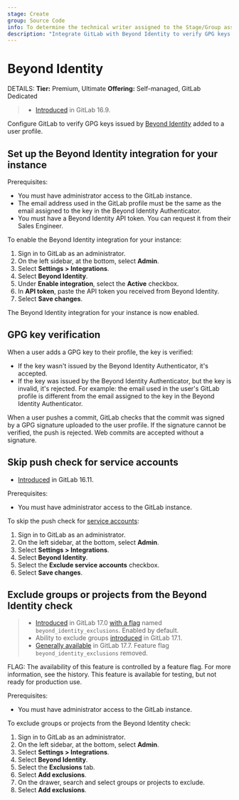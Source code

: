 ```yaml
---
stage: Create
group: Source Code
info: To determine the technical writer assigned to the Stage/Group associated with this page, see https://handbook.gitlab.com/handbook/product/ux/technical-writing/#assignments
description: "Integrate GitLab with Beyond Identity to verify GPG keys added to user accounts."
---
```


# Beyond Identity

DETAILS:
**Tier:** Premium, Ultimate
**Offering:** Self-managed, GitLab Dedicated

> - [Introduced](https://gitlab.com/gitlab-org/gitlab/-/issues/431433) in GitLab 16.9.

Configure GitLab to verify GPG keys issued by [Beyond Identity](https://www.beyondidentity.com/)
added to a user profile.

## Set up the Beyond Identity integration for your instance

Prerequisites:

- You must have administrator access to the GitLab instance.
- The email address used in the GitLab profile must be the same as the email assigned to the key in the Beyond Identity Authenticator.
- You must have a Beyond Identity API token. You can request it from their Sales Engineer.

To enable the Beyond Identity integration for your instance:

1. Sign in to GitLab as an administrator.
1. On the left sidebar, at the bottom, select **Admin**.
1. Select **Settings > Integrations**.
1. Select **Beyond Identity**.
1. Under **Enable integration**, select the **Active** checkbox.
1. In **API token**, paste the API token you received from Beyond Identity.
1. Select **Save changes**.

The Beyond Identity integration for your instance is now enabled.

## GPG key verification

When a user adds a GPG key to their profile, the key is verified:

- If the key wasn't issued by the Beyond Identity Authenticator, it's accepted.
- If the key was issued by the Beyond Identity Authenticator, but the key is invalid, it's rejected.
  For example: the email used in the user's GitLab profile is different from the email assigned to
  the key in the Beyond Identity Authenticator.

When a user pushes a commit, GitLab checks that the commit was signed by a GPG signature uploaded to the
user profile.
If the signature cannot be verified, the push is rejected.
Web commits are accepted without a signature.

## Skip push check for service accounts

- [Introduced](https://gitlab.com/gitlab-org/gitlab/-/issues/454369) in GitLab 16.11.

Prerequisites:

- You must have administrator access to the GitLab instance.

To skip the push check for [service accounts](../../profile/service_accounts.md):

1. Sign in to GitLab as an administrator.
1. On the left sidebar, at the bottom, select **Admin**.
1. Select **Settings > Integrations**.
1. Select **Beyond Identity**.
1. Select the **Exclude service accounts** checkbox.
1. Select **Save changes**.

## Exclude groups or projects from the Beyond Identity check

> - [Introduced](https://gitlab.com/gitlab-org/gitlab/-/issues/454372) in GitLab 17.0 [with a flag](../../../administration/feature_flags.md) named `beyond_identity_exclusions`. Enabled by default.
> - Ability to exclude groups [introduced](https://gitlab.com/gitlab-org/gitlab/-/issues/454372) in GitLab 17.1.
> - [Generally available](https://gitlab.com/gitlab-org/gitlab/-/issues/457893) in GitLab 17.7. Feature flag `beyond_identity_exclusions` removed.

FLAG:
The availability of this feature is controlled by a feature flag.
For more information, see the history.
This feature is available for testing, but not ready for production use.

Prerequisites:

- You must have administrator access to the GitLab instance.

To exclude groups or projects from the Beyond Identity check:

1. Sign in to GitLab as an administrator.
1. On the left sidebar, at the bottom, select **Admin**.
1. Select **Settings > Integrations**.
1. Select **Beyond Identity**.
1. Select the **Exclusions** tab.
1. Select **Add exclusions**.
1. On the drawer, search and select groups or projects to exclude.
1. Select **Add exclusions**.
